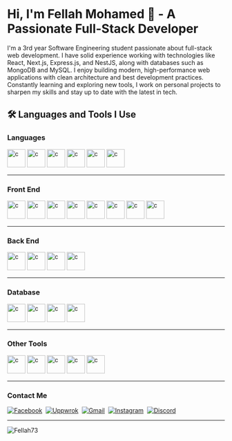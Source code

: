 <h1>Hi, I'm Fellah Mohamed 👋 - A Passionate Full-Stack Developer</h1>
<p>I'm a 3rd year Software Engineering student passionate about full-stack web development. I have solid experience working with technologies like React, Next.js, Express.js, and NestJS, along with databases such as MongoDB and MySQL. I enjoy building modern, high-performance web applications with clean architecture and best development practices. Constantly learning and exploring new tools, I work on personal projects to sharpen my skills and stay up to date with the latest in tech.</p>
<h2>🛠️ Languages and Tools I Use</h2>
<h3> Languages </h3>
<p>
  <img src="https://skillicons.dev/icons?i=c" alt="c" width="42" height="42" />
  <img src="https://skillicons.dev/icons?i=java" alt="c" width="42" height="42" />
  <img src="https://skillicons.dev/icons?i=js" alt="c" width="42" height="42" />
  <img src="https://skillicons.dev/icons?i=ts" alt="c" width="42" height="42" />
  <img src="https://skillicons.dev/icons?i=python" alt="c" width="42" height="42" />
  <img src="https://skillicons.dev/icons?i=php" alt="c" width="42" height="42" />
</p>
<hr>
<h3> Front End </h3>
<p>
  <img src="https://skillicons.dev/icons?i=html" alt="c" width="42" height="42" />
  <img src="https://skillicons.dev/icons?i=css" alt="c" width="42" height="42" />
  <img src="https://skillicons.dev/icons?i=js" alt="c" width="42" height="42" />
  <img src="https://skillicons.dev/icons?i=ts" alt="c" width="42" height="42" />
  <img src="https://skillicons.dev/icons?i=tailwind" alt="c" width="42" height="42" />
  <img src="https://skillicons.dev/icons?i=bootstrap" alt="c" width="42" height="42" />
  <img src="https://skillicons.dev/icons?i=react" alt="c" width="42" height="42" />
  <img src="https://skillicons.dev/icons?i=next" alt="c" width="42" height="42" />
</p>
<hr>
<h3> Back End </h3>
<p>
  <img src="https://skillicons.dev/icons?i=expressjs" alt="c" width="42" height="42" />
  <img src="https://skillicons.dev/icons?i=nestjs" alt="c" width="42" height="42" />
  <img src="https://skillicons.dev/icons?i=nodejs" alt="c" width="42" height="42" />
  <img src="https://skillicons.dev/icons?i=flask" alt="c" width="42" height="42" />
</p>
<hr>
<h3> Database </h3>
<p>
  <img src="https://skillicons.dev/icons?i=mysql" alt="c" width="42" height="42" />
  <img src="https://skillicons.dev/icons?i=postgresql" alt="c" width="42" height="42" />
  <img src="https://skillicons.dev/icons?i=sqlite" alt="c" width="42" height="42" />
  <img src="https://www.svgrepo.com/show/303303/oracle-6-logo.svg" alt="c" width="42" height="42" />
</p>
<hr>
<h3> Other Tools </h3>
<p>
  <img src="https://skillicons.dev/icons?i=git" alt="c" width="42" height="42" />
  <img src="https://skillicons.dev/icons?i=vercel" alt="c" width="42" height="42" />
  <img src="https://skillicons.dev/icons?i=postman" alt="c" width="42" height="42" />
  <img src="https://skillicons.dev/icons?i=vscode" alt="c" width="42" height="42" />
  <img src="https://skillicons.dev/icons?i=prisma" alt="c" width="42" height="42" />
</p>
<hr>
<h3> Contact Me </h3>

  [![Facebook](https://img.icons8.com/?size=50&id=12599&format=png&color=000000)](https://www.facebook.com/profile.php?id=61576388386961)&nbsp;
  [![Uppwrok](https://img.icons8.com/?size=50&id=HKdmFbFm7xQV&format=png&color=000000)](https://www.upwork.com/freelancers/~0162ac80466bc23f26)&nbsp;
  [![Gmail](https://img.icons8.com/?size=50&id=P7UIlhbpWzZm&format=png&color=000000)](mailto:mohdev2025@gmail.com)&nbsp;
  [![Instagram](https://img.icons8.com/?size=50&id=P7UIlhbpWzZm&format=png&color=000000)](https://www.instagram.com/mouh_flh)&nbsp;
  [![Discord](https://img.icons8.com/?size=50&id=P7UIlhbpWzZm&format=png&color=000000)](https://discord.com/users/1022462442917343282)&nbsp;

<hr>



<p><img src="https://github-readme-stats.vercel.app/api/top-langs?username=Fellah73&show_icons=true&locale=en&layout=compact" alt="Fellah73" /></p>
